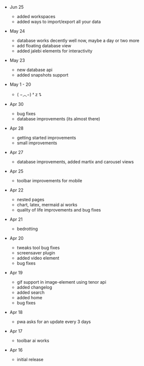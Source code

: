 - Jun 25
    - added workspaces
    - added ways to import/export all your data

- May 24
    - database works decently well now, maybe a day or two more
    - add floating database view
    - added jalebi elements for interactivity

- May 23
    - new database api
    - added snapshots support

- May 1 - 20
    - ( −︿−) ᶻ 𝗓 𐰁

- Apr 30
    - bug fixes
    - database improvements (its almost there)

- Apr 28
    - getting started improvements
    - small improvements

- Apr 27
    - database improvements, added martix and carousel views

- Apr 25
    - toolbar improvements for mobile

- Apr 22
    - nested pages
    - chart, latex, mermaid ai works
    - quality of life improvements and bug fixes

- Apr 21
    - bedrotting

- Apr 20
    - tweaks tool bug fixes
    - screensaver plugin
    - added video element
    - bug fixes

- Apr 19
    - gif support in image-element using tenor api
    - added changelog
    - added search
    - added home
    - bug fixes

- Apr 18
    - pwa asks for an update every 3 days

- Apr 17
    - toolbar ai works

- Apr 16
    - initial release
